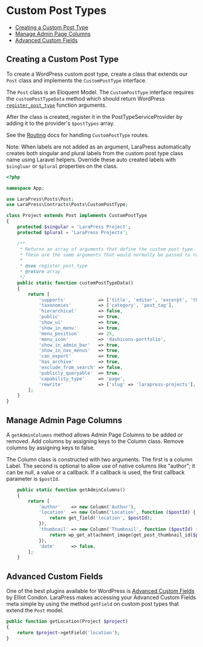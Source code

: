 # Custom Post Types

- [Creating a Custom Post Type](#creating-a-custom-post-type)
- [Manage Admin Page Columns](#manage-admin-page-columns)
- [Advanced Custom Fields](#advanced-custom-fields)

## Creating a Custom Post Type

To create a WordPress custom post type, create a class that extends our `Post` class and implements the `CustomPostType` interface. 

The `Post` class is an Eloquent Model. The `CustomPostType` interface requires the `customPostTypeData` method which should return WordPress [`register_post_type`](https://developer.wordpress.org/reference/functions/register_post_type/) function arguments.
 
After the class is created, register it in the PostTypeServiceProvider by adding it to the provider's `$postTypes` array.

See the [Routing](/routing.md#handle-method) docs for handling `CustomPostType` routes.

Note: When labels are not added as an argument, LaraPress automatically creates both singular and plural labels from the custom post type class name using Laravel helpers. Override these auto created labels with `$singluar` or `$plural` properties on the class.

```php
<?php

namespace App;

use LaraPress\Posts\Post;
use LaraPress\Contracts\Posts\CustomPostType;

class Project extends Post implements CustomPostType
{
    protected $singular = 'LaraPress Project';
    protected $plural = 'LaraPress Projects';

    /**
     * Returns an array of arguments that define the custom post type.
     * These are the same arguments that would normally be passed to register_post_type.
     *
     * @see register_post_type
     * @return array
     */
    public static function customPostTypeData()
    {
        return [
            'supports'            => ['title', 'editor', 'excerpt', 'thumbnail', 'page-attributes'],
            'taxonomies'          => ['category', 'post_tag'],
            'hierarchical'        => false,
            'public'              => true,
            'show_ui'             => true,
            'show_in_menu'        => true,
            'menu_position'       => 25,
            'menu_icon'           => 'dashicons-portfolio',
            'show_in_admin_bar'   => true,
            'show_in_nav_menus'   => true,
            'can_export'          => true,
            'has_archive'         => true,
            'exclude_from_search' => false,
            'publicly_queryable'  => true,
            'capability_type'     => 'page',
            'rewrite'             => ['slug' => 'larapress-projects'],
        ];
    }
}
```

## Manage Admin Page Columns

A `getAdminColumns` method allows Admin Page Columns to be added or removed. Add columns by assigning keys to the Column class. Remove columns by assigning keys to false.

The Column class is constructed with two arguments. The first is a column Label. The second is optional to allow use of native columns like "author"; it can be null, a value or a callback. If a callback is used, the first callback parameter is `$postId`.

```php
    public static function getAdminColumns()
    {
        return [
            'author'    => new Column('Author'),
            'location'  => new Column('Location', function ($postId) {
                return get_field('location', $postId);
            }),
            'thumbnail' => new Column('Thumbnail', function ($postId) {
                return wp_get_attachment_image(get_post_thumbnail_id($postId));
            }),
            'date'      => false,
        ];
    }
```

## Advanced Custom Fields

One of the best plugins available for WordPress is [Advanced Custom Fields](http://www.advancedcustomfields.com/) by Elliot Condon. LaraPress makes accessing your Advanced Custom Fields meta simple by using the method `getField` on custom post types that extend the `Post` model.

```php
public function getLocation(Project $project)
{
    return $project->getField('location');
}
```
